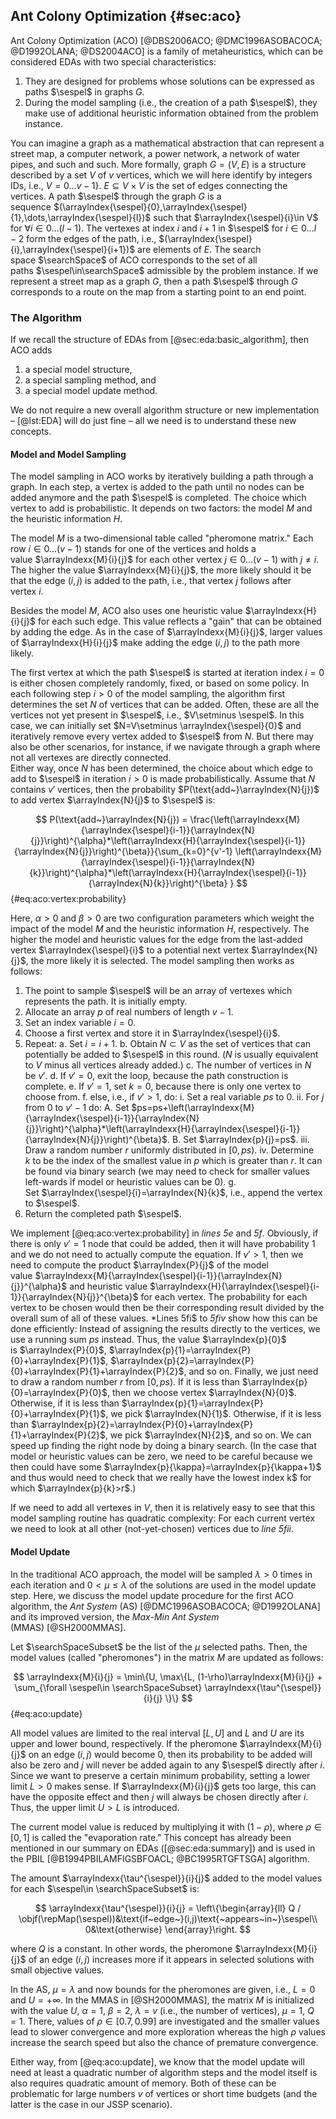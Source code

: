 ## Ant Colony Optimization {#sec:aco}

Ant Colony Optimization (ACO)&nbsp;[@DBS2006ACO; @DMC1996ASOBACOCA; @D1992OLANA; @DS2004ACO] is a family of metaheuristics, which can be considered EDAs with two special characteristics:

1. They are designed for problems whose solutions can be expressed as paths&nbsp;$\sespel$ in graphs&nbsp;$G$.
2. During the model sampling (i.e., the creation of a path&nbsp;$\sespel$), they make use of additional heuristic information obtained from the problem instance.

You can imagine a graph as a mathematical abstraction that can represent a street map, a computer network, a power network, a network of water pipes, and such and such.
More formally, graph&nbsp;$G=(V,E)$ is a structure described by a set&nbsp;$V$ of&nbsp;$v$ vertices, which we will here identify by integers IDs, i.e., $V=0\dots{v-1}\}$.
$E\subseteq V\times V$ is the set of edges connecting the vertices.
A path&nbsp;$\sespel$ through the graph&nbsp;$G$ is a sequence&nbsp;$(\arrayIndex{\sespel}{0},\arrayIndex{\sespel}{1},\dots,\arrayIndex{\sespel}{l})$ such that&nbsp;$\arrayIndex{\sespel}{i}\in V$ for $\forall i\in 0\dots(l-1)$.
The vertexes at index&nbsp;$i$ and&nbsp;$i+1$ in&nbsp;$\sespel$ for&nbsp;$i\in 0\dots{l-2}$ form the edges of the path, i.e., $(\arrayIndex{\sespel}{i},\arrayIndex{\sespel}{i+1})$ are elements of&nbsp;$E$.
The search space&nbsp;$\searchSpace$ of ACO corresponds to the set of all paths&nbsp;$\sespel\in\searchSpace$ admissible by the problem instance.
If we represent a street map as a graph&nbsp;$G$, then a path&nbsp;$\sespel$ through&nbsp;$G$ corresponds to a route on the map from a starting point to an end point.

### The Algorithm

If we recall the structure of EDAs from [@sec:eda:basic_algorithm], then ACO adds

1. a special model structure,
2. a special sampling method, and
3. a special model update method.

We do not require a new overall algorithm structure or new implementation &ndash; [@lst:EDA] will do just fine &ndash; all we need is to understand these new concepts.

#### Model and Model Sampling

The model sampling in ACO works by iteratively building a path through a graph.
In each step, a vertex is added to the path until no nodes can be added anymore and the path&nbsp;$\sespel$ is completed.
The choice which vertex to add is probabilistic.
It depends on two factors: the model&nbsp;$M$ and the heuristic information&nbsp;$H$.

The model&nbsp;$M$ is a two-dimensional table called "pheromone matrix."
Each row&nbsp;$i\in 0\dots(v-1)$ stands for one of the vertices and holds a value&nbsp;$\arrayIndexx{M}{i}{j}$ for each other vertex&nbsp;$j\in 0\dots(v-1)$ with&nbsp;$j\neq i$.
The higher the value&nbsp;$\arrayIndexx{M}{i}{j}$, the more likely should it be that the edge&nbsp;$(i,j)$ is added to the path, i.e., that vertex&nbsp;$j$ follows after vertex&nbsp;$i$.

Besides the model&nbsp;$M$, ACO also uses one heuristic value&nbsp;$\arrayIndexx{H}{i}{j}$ for each such edge.
This value reflects a "gain" that can be obtained by adding the edge.
As in the case of&nbsp;$\arrayIndexx{M}{i}{j}$, larger values of&nbsp;$\arrayIndexx{H}{i}{j}$ make adding the edge&nbsp;$(i,j)$ to the path more likely.

The first vertex at which the path&nbsp;$\sespel$ is started at iteration index&nbsp;$i=0$ is either chosen completely randomly, fixed, or based on some policy.
In each following step&nbsp;$i>0$ of the model sampling, the algorithm first determines the set&nbsp;$N$ of vertices that can be added.
Often, these are all the vertices not yet present in&nbsp;$\sespel$, i.e., $V\setminus \sespel$.
In this case, we can initially set $N=V\setminus \arrayIndex{\sespel}{0}$ and iteratively remove every vertex added to&nbsp;$\sespel$ from&nbsp;$N$.
But there may also be other scenarios, for instance, if we navigate through a graph where not all vertexes are directly connected.  
Either way, once&nbsp;$N$ has been determined, the choice about which edge to add to&nbsp;$\sespel$ in iteration&nbsp;$i>0$ is made probabilistically.
Assume that&nbsp;$N$ contains&nbsp;$v'$ vertices, then the probability&nbsp;$P(\text{add~}\arrayIndex{N}{j})$ to add vertex&nbsp;$\arrayIndex{N}{j}$ to&nbsp;$\sespel$ is:

$$ P(\text{add~}\arrayIndex{N}{j}) = \frac{\left(\arrayIndexx{M}{\arrayIndex{\sespel}{i-1}}{\arrayIndex{N}{j}}\right)^{\alpha}*\left(\arrayIndexx{H}{\arrayIndex{\sespel}{i-1}}{\arrayIndex{N}{j}}\right)^{\beta}}{\sum_{k=0}^{v'-1} \left(\arrayIndexx{M}{\arrayIndex{\sespel}{i-1}}{\arrayIndex{N}{k}}\right)^{\alpha}*\left(\arrayIndexx{H}{\arrayIndex{\sespel}{i-1}}{\arrayIndex{N}{k}}\right)^{\beta} } $$ {#eq:aco:vertex:probability}

Here, $\alpha>0$ and $\beta>0$ are two configuration parameters which weight the impact of the model&nbsp;$M$ and the heuristic information&nbsp;$H$, respectively.
The higher the model and heuristic values for the edge from the last-added vertex&nbsp;$\arrayIndex{\sespel}{i}$ to a potential next vertex&nbsp;$\arrayIndex{N}{j}$, the more likely it is selected.
The model sampling then works as follows:

1. The point to sample&nbsp;$\sespel$ will be an array of vertexes which represents the path. It is initially empty.
2. Allocate an array&nbsp;$p$ of real numbers of length&nbsp;$v-1$. 
3. Set an index variable&nbsp;$i=0$.
4. Choose a first vertex and store it in&nbsp;$\arrayIndex{\sespel}{i}$.
5. Repeat:
    a. Set&nbsp;$i=i+1$.
    b. Obtain $N\subset V$&nbsp;as the set of vertices that can potentially be added to&nbsp;$\sespel$ in this round. ($N$&nbsp;is usually equivalent to&nbsp;$V$ minus all vertices already added.)
    c. The number of vertices in&nbsp;$N$ be&nbsp;$v'$.
    d. If&nbsp;$v'=0$, exit the loop, because the path construction is complete.
    e. If&nbsp;$v'=1$, set $k=0$, because there is only one vertex to choose from.
    f. else, i.e., if $v'>1$, do:
       i. Set a real variable&nbsp;$ps$ to&nbsp;$0$.
       ii. For $j$ from $0$ to $v'-1$ do:
          A. Set $ps=ps+\left(\arrayIndexx{M}{\arrayIndex{\sespel}{i-1}}{\arrayIndex{N}{j}}\right)^{\alpha}*\left(\arrayIndexx{H}{\arrayIndex{\sespel}{i-1}}{\arrayIndex{N}{j}}\right)^{\beta}$.
          B. Set $\arrayIndex{p}{j}=ps$.
       iii. Draw a random number&nbsp;$r$ uniformly distributed in $[0,ps)$.
       iv. Determine $k$&nbsp;to be the index of the smallest value in&nbsp;$p$ which is greater than&nbsp;$r$. It can be found via binary search (we may need to check for smaller values left-wards if model or heuristic values can be&nbsp;0).
    g. Set&nbsp;$\arrayIndex{\sespel}{i}=\arrayIndex{N}{k}$, i.e., append the vertex to&nbsp;$\sespel$.
6. Return the completed path&nbsp;$\sespel$.

We implement [@eq:aco:vertex:probability] in *lines&nbsp;5e* and&nbsp;*5f*.
Obviously, if there is only $v'=1$ node that could be added, then it will have probability&nbsp;1 and we do not need to actually compute the equation.
If $v'>1$, then we need to compute the product&nbsp;$\arrayIndex{P}{j}$ of the model value&nbsp;$\arrayIndexx{M}{\arrayIndex{\sespel}{i-1}}{\arrayIndex{N}{j}}^{\alpha}$ and heuristic value&nbsp;$\arrayIndexx{H}{\arrayIndex{\sespel}{i-1}}{\arrayIndex{N}{j}}^{\beta}$ for each vertex.
The probability for each vertex to be chosen would then be their corresponding result divided by the overall sum of all of these values.
*Lines&nbsp;5fi$ to&nbsp;*5fiv* show how this can be done efficiently:
Instead of assigning the results directly to the vertices, we use a running sum&nbsp;$ps$ instead.
Thus, the value&nbsp;$\arrayIndex{p}{0}$ is&nbsp;$\arrayIndex{P}{0}$, $\arrayIndex{p}{1}=\arrayIndex{P}{0}+\arrayIndex{P}{1}$, $\arrayIndex{p}{2}=\arrayIndex{P}{0}+\arrayIndex{P}{1}+\arrayIndex{P}{2}$, and so on.
Finally, we just need to draw a random number&nbsp;$r$ from&nbsp;$[0,ps)$.
If it is less than&nbsp;$\arrayIndex{p}{0}=\arrayIndex{P}{0}$, then we choose vertex&nbsp;$\arrayIndex{N}{0}$.
Otherwise, if it is less than&nbsp;$\arrayIndex{p}{1}=\arrayIndex{P}{0}+\arrayIndex{P}{1}$, we pick&nbsp;$\arrayIndex{N}{1}$.
Otherwise, if it is less than&nbsp;$\arrayIndex{p}{2}=\arrayIndex{P}{0}+\arrayIndex{P}{1}+\arrayIndex{P}{2}$, we pick&nbsp;$\arrayIndex{N}{2}$, and so on.
We can speed up finding the right node by doing a binary search.
(In the case that model or heuristic values can be zero, we need to be careful because we then could have some&nbsp;$\arrayIndex{p}{\kappa}=\arrayIndex{p}{\kappa+1}$ and thus would need to check that we really have the lowest index&nbsp;k$ for which&nbsp;$\arrayIndex{p}{k}>r$.)

If we need to add all vertexes in&nbsp;$V$, then it is relatively easy to see that this model sampling routine has quadratic complexity:
For each current vertex we need to look at all other (not-yet-chosen) vertices due to *line&nbsp;5fii*.

#### Model Update

In the traditional ACO approach, the model will be sampled&nbsp;$\lambda>0$ times in each iteration and&nbsp;$0<\mu\leq \lambda$ of the solutions are used in the model update step.
Here, we discuss the model update procedure for the first ACO algorithm, the *Ant System* (AS)&nbsp;[@DMC1996ASOBACOCA; @D1992OLANA] and its improved version, the *Max-Min Ant System* (MMAS)&nbsp;[@SH2000MMAS].

Let $\searchSpaceSubset$&nbsp;be the list of the&nbsp;$\mu$ selected paths.
Then, the model values (called "pheromones") in the matrix&nbsp;$M$ are updated as follows:

$$ \arrayIndexx{M}{i}{j} = \min\{U, \max\{L, (1-\rho)\arrayIndexx{M}{i}{j} + \sum_{\forall \sespel\in \searchSpaceSubset} \arrayIndexx{\tau^{\sespel}}{i}{j} \}\} $$ {#eq:aco:update}

All model values are limited to the real interval&nbsp;$[L,U]$ and&nbsp;$L$ and&nbsp;$U$ are its upper and lower bound, respectively.
If the pheromone&nbsp;$\arrayIndexx{M}{i}{j}$  on an edge&nbsp;$(i,j)$ would become&nbsp;0, then its probability to be added will also be zero and&nbsp;$j$ will never be added again to any&nbsp;$\sespel$ directly after&nbsp;$i$.
Since we want to preserve a certain minimum probability, setting a lower limit&nbsp;$L>0$ makes sense.
If&nbsp;$\arrayIndexx{M}{i}{j}$ gets too large, this can have the opposite effect and then&nbsp;$j$ will always be chosen directly after&nbsp;$i$.
Thus, the upper limit&nbsp;$U>L$ is introduced.
 
The current model value is reduced by multiplying it with $(1-\rho)$, where $\rho\in[0,1]$&nbsp;is called the "evaporation rate."
This concept has already been mentioned in our summary on EDAs ([@sec:eda:summary]) and is used in the PBIL&nbsp;[@B1994PBILAMFIGSBFOACL; @BC1995RTGFTSGA] algorithm.

The amount&nbsp;$\arrayIndexx{\tau^{\sespel}}{i}{j}$ added to the model values for each&nbsp;$\sespel\in \searchSpaceSubset$ is:

$$ \arrayIndexx{\tau^{\sespel}}{i}{j} = \left\{\begin{array}{ll}
Q / \objf(\repMap(\sespel))&\text{if~edge~}(i,j)\text{~appears~in~}\sespel\\
0&\text{otherwise}
\end{array}\right. $$

where $Q$&nbsp;is a constant.
In other words, the pheromone&nbsp;$\arrayIndexx{M}{i}{j}$ of an edge&nbsp;$(i,j)$ increases more if it appears in selected solutions with small objective values.

In the AS, $\mu=\lambda$ and now bounds for the pheromones are given, i.e., $L=0$ and $U=+\infty$.
In the MMAS in&nbsp;[@SH2000MMAS], the matrix&nbsp;$M$ is initialized with the value&nbsp;$U$, $\alpha=1$, $\beta=2$, $\lambda=v$ (i.e., the number of vertices), $\mu=1$, $Q=1$.
There, values of&nbsp;$\rho\in[0.7,0.99]$ are investigated and the smaller values lead to slower convergence and more exploration whereas the high $\rho$&nbsp;values increase the search speed but also the chance of premature convergence.

Either way, from [@eq:aco:update], we know that the model update will need at least a quadratic number of algorithm steps and the model itself is also requires quadratic amount of memory.
Both of these can be problematic for large numbers&nbsp;$v$ of vertices or short time budgets (and the latter is the case in our JSSP scenario).

